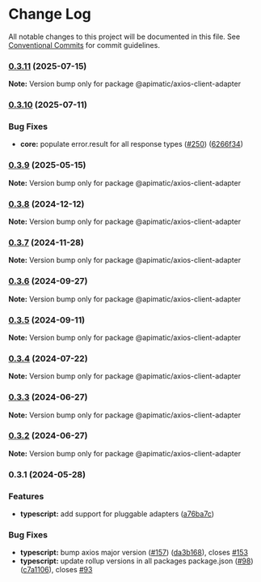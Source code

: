 # Change Log

All notable changes to this project will be documented in this file.
See [Conventional Commits](https://conventionalcommits.org) for commit guidelines.

### [0.3.11](https://github.com/apimatic/apimatic-js-runtime/compare/@apimatic/axios-client-adapter@0.3.10...@apimatic/axios-client-adapter@0.3.11) (2025-07-15)

**Note:** Version bump only for package @apimatic/axios-client-adapter

### [0.3.10](https://github.com/apimatic/apimatic-js-runtime/compare/@apimatic/axios-client-adapter@0.3.9...@apimatic/axios-client-adapter@0.3.10) (2025-07-11)

### Bug Fixes

- **core:** populate error.result for all response types ([#250](https://github.com/apimatic/apimatic-js-runtime/issues/250)) ([6266f34](https://github.com/apimatic/apimatic-js-runtime/commit/6266f34bfb4cbfae2ade0958923aa55c0a81826b))

### [0.3.9](https://github.com/apimatic/apimatic-js-runtime/compare/@apimatic/axios-client-adapter@0.3.8...@apimatic/axios-client-adapter@0.3.9) (2025-05-15)

**Note:** Version bump only for package @apimatic/axios-client-adapter

### [0.3.8](https://github.com/apimatic/apimatic-js-runtime/compare/@apimatic/axios-client-adapter@0.3.7...@apimatic/axios-client-adapter@0.3.8) (2024-12-12)

**Note:** Version bump only for package @apimatic/axios-client-adapter

### [0.3.7](https://github.com/apimatic/apimatic-js-runtime/compare/@apimatic/axios-client-adapter@0.3.6...@apimatic/axios-client-adapter@0.3.7) (2024-11-28)

**Note:** Version bump only for package @apimatic/axios-client-adapter

### [0.3.6](https://github.com/apimatic/apimatic-js-runtime/compare/@apimatic/axios-client-adapter@0.3.5...@apimatic/axios-client-adapter@0.3.6) (2024-09-27)

**Note:** Version bump only for package @apimatic/axios-client-adapter

### [0.3.5](https://github.com/apimatic/apimatic-js-runtime/compare/@apimatic/axios-client-adapter@0.3.4...@apimatic/axios-client-adapter@0.3.5) (2024-09-11)

**Note:** Version bump only for package @apimatic/axios-client-adapter

### [0.3.4](https://github.com/apimatic/apimatic-js-runtime/compare/@apimatic/axios-client-adapter@0.3.3...@apimatic/axios-client-adapter@0.3.4) (2024-07-22)

**Note:** Version bump only for package @apimatic/axios-client-adapter

### [0.3.3](https://github.com/apimatic/apimatic-js-runtime/compare/@apimatic/axios-client-adapter@0.3.2...@apimatic/axios-client-adapter@0.3.3) (2024-06-27)

**Note:** Version bump only for package @apimatic/axios-client-adapter

### [0.3.2](https://github.com/apimatic/apimatic-js-runtime/compare/@apimatic/axios-client-adapter@0.3.1...@apimatic/axios-client-adapter@0.3.2) (2024-06-27)

**Note:** Version bump only for package @apimatic/axios-client-adapter

### 0.3.1 (2024-05-28)

### Features

- **typescript:** add support for pluggable adapters ([a76ba7c](https://github.com/apimatic/apimatic-js-runtime/commit/a76ba7cbf2602bdc48b758816000330429ac4972))

### Bug Fixes

- **typescript:** bump axios major version ([#157](https://github.com/apimatic/apimatic-js-runtime/issues/157)) ([da3b168](https://github.com/apimatic/apimatic-js-runtime/commit/da3b1681f1d317249e3a5e64e58ba4d60cded6d5)), closes [#153](https://github.com/apimatic/apimatic-js-runtime/issues/153)
- **typescript:** update rollup versions in all packages package.json ([#98](https://github.com/apimatic/apimatic-js-runtime/issues/98)) ([c7a1106](https://github.com/apimatic/apimatic-js-runtime/commit/c7a1106bfc8e7d10e28dee97fb30a4e2792f21df)), closes [#93](https://github.com/apimatic/apimatic-js-runtime/issues/93)
